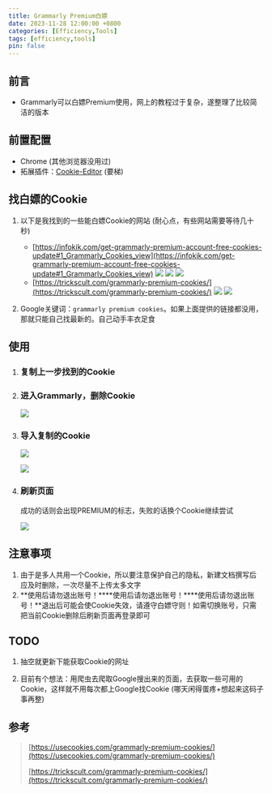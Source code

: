 ```yaml
---
title: Grammarly Premium白嫖
date: 2023-11-28 12:00:00 +0800
categories: [Efficiency,Tools]
tags: [efficiency,tools]
pin: false
---
```



## 前言

- Grammarly可以白嫖Premium使用，网上的教程过于复杂，遂整理了比较简洁的版本

## 前置配置

- Chrome (其他浏览器没用过)
- 拓展插件：[Cookie-Editor](https://chromewebstore.google.com/detail/cookie-editor/hlkenndednhfkekhgcdicdfddnkalmdm?utm_source=ext_app_menu) (要梯)

## 找白嫖的Cookie

1. 以下是我找到的一些能白嫖Cookie的网站 (耐心点，有些网站需要等待几十秒)
   - [https://infokik.com/get-grammarly-premium-account-free-cookies-update#1_Grammarly_Cookies_view](https://infokik.com/get-grammarly-premium-account-free-cookies-update#1_Grammarly_Cookies_view)
    ![](https://cdn.jsdelivr.net/gh/Country-If/Typora-images/img/202311281329964.png)
     ![](https://cdn.jsdelivr.net/gh/Country-If/Typora-images/img/202311281330997.png)
     ![](https://cdn.jsdelivr.net/gh/Country-If/Typora-images/img/202311281331710.png)
   - [https://trickscult.com/grammarly-premium-cookies/](https://trickscult.com/grammarly-premium-cookies/)
    ![](https://cdn.jsdelivr.net/gh/Country-If/Typora-images/img/202311281328192.png)
     ![](https://cdn.jsdelivr.net/gh/Country-If/Typora-images/img/202311281330415.png)

2. Google关键词：`grammarly premium cookies`。如果上面提供的链接都没用，那就只能自己找最新的。自己动手丰衣足食

## 使用

1. ### 复制上一步找到的Cookie

2. ### 进入Grammarly，删除Cookie

   ![](https://cdn.jsdelivr.net/gh/Country-If/Typora-images/img/202311281305823.png)

3. ### 导入复制的Cookie

   ![](https://cdn.jsdelivr.net/gh/Country-If/Typora-images/img/202311281306603.png)

   ![](https://cdn.jsdelivr.net/gh/Country-If/Typora-images/img/202311281307149.png)

4. ### 刷新页面

   成功的话则会出现PREMIUM的标志，失败的话换个Cookie继续尝试

   ![](https://cdn.jsdelivr.net/gh/Country-If/Typora-images/img/202311281309162.png)

## 注意事项

1. 由于是多人共用一个Cookie，所以要注意保护自己的隐私，新建文档撰写后应及时删除，一次尽量不上传太多文字
2. **使用后请勿退出账号！****使用后请勿退出账号！****使用后请勿退出账号！**退出后可能会使Cookie失效，请遵守白嫖守则！如需切换账号，只需把当前Cookie删除后刷新页面再登录即可

## TODO

1. 抽空就更新下能获取Cookie的网址

2. 目前有个想法：用爬虫去爬取Google搜出来的页面，去获取一些可用的Cookie，这样就不用每次都上Google找Cookie (哪天闲得蛋疼+想起来这码子事再整)

## 参考

> [https://usecookies.com/grammarly-premium-cookies/](https://usecookies.com/grammarly-premium-cookies/)
>
> [https://trickscult.com/grammarly-premium-cookies/](https://trickscult.com/grammarly-premium-cookies/)